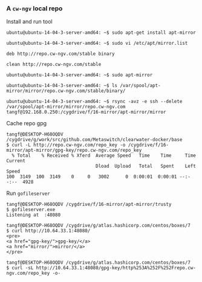 
### A `cw-ngv` local repo

Install and run tool

    ubuntu@ubuntu-14-04-3-server-amd64: ~$ sudo apt-get install apt-mirror

    ubuntu@ubuntu-14-04-3-server-amd64: ~$ sudo vi /etc/apt/mirror.list

    deb http://repo.cw-ngv.com/stable binary

    clean http://repo.cw-ngv.com/stable

    ubuntu@ubuntu-14-04-3-server-amd64: ~$ sudo apt-mirror

    ubuntu@ubuntu-14-04-3-server-amd64: ~$ ls /var/spool/apt-mirror/mirror/repo.cw-ngv.com/stable/binary/

    ubuntu@ubuntu-14-04-3-server-amd64: ~$ rsync -avz -e ssh --delete /var/spool/apt-mirror/mirror/repo.cw-ngv.com tangf@192.168.0.250:/cygdrive/f/16-mirror/apt-mirror/mirror

Cache repo gpg

    tangf@DESKTOP-H68OQDV /cygdrive/g/work/src/github.com/Metaswitch/clearwater-docker/base
    $ curl -L http://repo.cw-ngv.com/repo_key -o /cygdrive/f/16-mirror/apt-mirror/gpg-key/repo.cw-ngv.com/repo_key
      % Total    % Received % Xferd  Average Speed   Time    Time     Time  Current
                                     Dload  Upload   Total   Spent    Left  Speed
    100  3149  100  3149    0     0   3002      0  0:00:01  0:00:01 --:--:--  4928

Run `gofileserver`

    tangf@DESKTOP-H68OQDV /cygdrive/f/16-mirror/apt-mirror/trusty
    $ gofileserver.exe
    Listening at  :48080

    tangf@DESKTOP-H68OQDV /cygdrive/g/atlas.hashicorp.com/centos/boxes/7
    $ curl http://10.64.33.1:48080/
    <pre>
    <a href="gpg-key/">gpg-key/</a>
    <a href="mirror/">mirror/</a>
    </pre>

    tangf@DESKTOP-H68OQDV /cygdrive/g/atlas.hashicorp.com/centos/boxes/7
    $ curl -sL http://10.64.33.1:48080/gpg-key/http%253A%252F%252Frepo.cw-ngv.com/repo_key -o-
